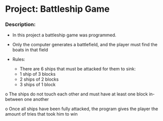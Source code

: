 # Project: Battleship Game

### Description:

-	In this project a battleship game was programmed.

-	Only the computer generates a battlefield, and the player must find the boats in that field

-	Rules:
     -	There are 6 ships that must be attacked for them to sink:
       -	1 ship of 3 blocks
       -	2 ships of 2 blocks
       -	3 ships of 1 block

o	The ships do not touch each other and must have at least one block in-between one another

o	Once all ships have been fully attacked, the program gives the player the amount of tries that took him to win

